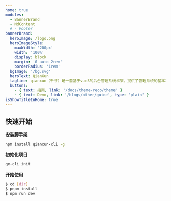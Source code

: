 ```yaml
---
home: true
modules:
  - BannerBrand
  - MdContent
  # - Footer
bannerBrand:
  heroImage: /logo.png
  heroImageStyle:
    maxWidth: '200px'
    width: '100%'
    display: block
    margin: '0 auto 2rem'
    borderRadius: '1rem'
  bgImage: '/bg.svg'
  heroText: QianXun
  tagline: qianxun（千寻）是一套基于vue3的后台管理系统框架。提供了管理系统的基本功能，并内置了一套表单设计器。简单、易用、高效是本开发框架的核心目标。
  buttons:
    - { text: 指南, link: '/docs/theme-reco/theme' }
    - { text: Demo, link: '/blogs/other/guide', type: 'plain' }
isShowTitleInHome: true
---
```


## 快速开始

**安装脚手架**

```bash
npm install qianxun-cli -g
```

**初始化项目**

```bash
qx-cli init
```

**开始使用**

```bash
$ cd [dir]
$ pnpm install
$ npm run dev
```
